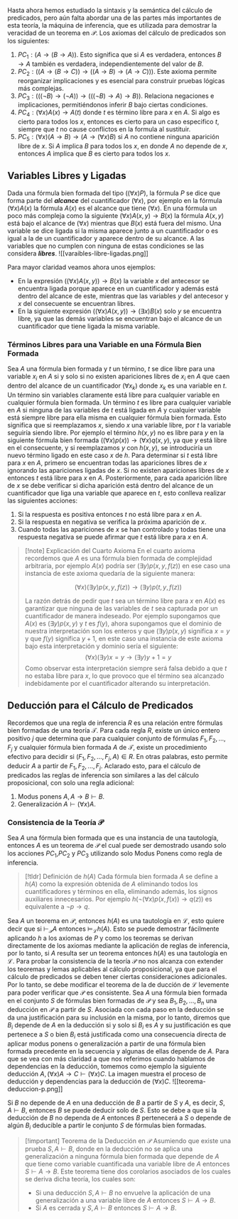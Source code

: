 Hasta ahora hemos estudiado la sintaxis y la semántica del cálculo de predicados, pero aún falta abordar una de las partes más importantes de esta teoría, la máquina de inferencia, que es utilizada para demostrar la veracidad de un teorema en $\mathcal{P}$. Los axiomas del cálculo de predicados son los siguientes:
1. $PC_1: (A \rightarrow (B \rightarrow A))$. Esto significa que si $A$ es verdadera, entonces $B→A$ también es verdadera, independientemente del valor de $B$.
2. $PC_2: ((A \rightarrow (B \rightarrow C)) \rightarrow ((A \rightarrow B) \rightarrow (A \rightarrow C)))$. Este axioma permite reorganizar implicaciones y es esencial para construir pruebas lógicas más complejas.
3. $PC_3: (((¬B) \rightarrow (¬A)) \rightarrow (((¬B) \rightarrow A) \rightarrow B))$. Relaciona negaciones e implicaciones, permitiéndonos inferir $B$ bajo ciertas condiciones.
4. $PC_4: (\forall x)A(x) \rightarrow A(t)$ donde $t$ es término libre para $x$ en $A$. Si algo es cierto para todos los $x$, entonces es cierto para un caso especifico $t$, siempre que $t$ no cause conflictos en la formula al sustituir.
5. $PC_5:(\forall x)( A \rightarrow B)\rightarrow(A \rightarrow (\forall x)B)$ si $A$ no contiene ninguna aparición libre de $x$. Si $A$ implica $B$ para todos los $x$, en donde $A$ no depende de $x$, entonces $A$ implica que $B$ es cierto para todos los $x$.
## Variables Libres y Ligadas
Dada una fórmula bien formada del tipo $((\forall x) P)$, la fórmula $P$ se dice que forma parte del ***alcance*** del cuantificador $(\forall x)$, por ejemplo en la fórmula $(\forall x)A(x)$ la fórmula $A(x)$ es el alcance que tiene $(\forall x)$. En una fórmula un poco más compleja como la siguiente $(\forall x)A(x, y) \rightarrow B(x)$ la fórmula $A(x, y)$ está bajo el alcance de $(\forall x)$ mientras que $B(x)$ está fuera del mismo.
Una variable se dice ligada si la misma aparece junto a un cuantificador o es igual a la de un cuantificador y aparece dentro de su alcance. A las variables que no cumplen con ninguna de estas condiciones se las considera ***libres***. 
![[varaibles-libre-ligadas.png]]

Para mayor claridad veamos ahora unos ejemplos:
- En la expresión $((\forall x)A(x, y)) \rightarrow B(x)$ la variable $x$ del antecesor se encuentra ligada porque aparece en un cuantificador y además está dentro del alcance de este, mientras que las variables $y$ del antecesor y $x$ del consecuente se encuentran libres.
- En la siguiente expresión $((\forall x)A(x, y)) \rightarrow (\exists x)B(x)$ solo $y$ se encuentra libre, ya que las demás variables se encuentran bajo el alcance de un cuantificador que tiene ligada la misma variable.

### Términos Libres para una Variable en una Fórmula Bien Formada
Sea $A$ una fórmula bien formada y $t$ un término, $t$ se dice libre para una variable $x_i$ en $A$ si y solo si no existen apariciones libres de $x_i$ en $A$ que caen dentro del alcance de un cuantificador $(\forall x_k)$ donde $x_k$ es una variable en $t$.
Un término sin variables claramente está libre para cualquier variable en cualquier fórmula bien formada. Un término $t$ es libre para cualquier variable en $A$ si ninguna de las variables de $t$ está ligada en $A$ y cualquier variable está siempre libre para ella misma en cualquier fórmula bien formada. Esto significa que si reemplazamos $x$, siendo $x$ una variable libre, por $t$ la variable seguiría siendo libre. Por ejemplo el término $h(x,y)$ no es libre para $y$ en la siguiente fórmula bien formada $((\forall x) p(x)) \rightarrow (\forall x)q(x, y)$, ya que $y$ está libre en el consecuente, y si reemplazamos $y$ con $h(x, y)$, se introduciría un nuevo término ligado en este caso $x$ de $h$.
Para determinar si $t$ está libre para $x$ en $A$, primero se encuentran todas las apariciones libres de $x$ ignorando las apariciones ligadas de $x$. Si no existen apariciones libres de $x$ entonces $t$ está libre para $x$ en $A$. Posteriormente, para cada aparición libre de $x$ se debe verificar si dicha aparición está dentro del alcance de un cuantificador que liga una variable que aparece en $t$, esto conlleva realizar las siguientes acciones:
1. Si la respuesta es positiva entonces $t$ no está libre para $x$ en $A$.
2. Si la respuesta en negativa se verifica la próxima aparición de $x$.
3. Cuando todas las apariciones de $x$ se han controlado y todas tiene una respuesta negativa se puede afirmar que $t$ está libre para $x$ en $A$.

>[!note] Explicación del Cuarto Axioma
>En el cuarto axioma recordemos que $A$ es una fórmula bien formada de complejidad arbitraria, por ejemplo $A(x)$ podría ser $(\exists y)p(x, y, f(z))$ en ese caso una instancia de este axioma quedaría de la siguiente manera:
>
>$$(\forall x)(\exists y)p(x, y, f(z)) \rightarrow (\exists y)p(t, y, f(z))$$
>
>La razón detrás de pedir que $t$ sea un término libre para $x$ en $A(x)$ es garantizar que ninguna de las variables de $t$ sea capturada por un cuantificador de manera indeseado. Por ejemplo supongamos que $A(x)$ es $(\exists y)p(x, y)$ y $t$ es $f(y)$, ahora supongamos que el dominio de nuestra interpretación son los enteros y que $(\exists y)p(x, y)$ significa $x = y$ y que $f(y)$ significa $y + 1$, en este caso una instancia de este axioma bajo esta interpretación y dominio sería el siguiente:
>$$(\forall x)(\exists y)x = y \rightarrow (\exists y) y + 1 = y$$
>Como observar esta interpretación siempre será falsa debido a que $t$ no estaba libre para $x$, lo que provoco que el término sea alcanzado indebidamente por el cuantificador alterando su interpretación.
## Deducción para el Cálculo de Predicados
Recordemos que una regla de inferencia $R$ es una relación entre fórmulas bien formadas de una teoría $\mathcal{T}$. Para cada regla $R$, existe un único entero positivo $j$ que determina que para cualquier conjunto de fórmulas $F_1, F_2, ..., F_j$ y cualquier fórmula bien formada $A$ de $\mathcal{T}$, existe un procedimiento efectivo para decidir si $(F_1, F_2, ..., F_j, A) \in R$. En otras palabras, esto permite deducir $A$ a partir de $F_1, F_2, ..., F_j$.
Aclarado esto, para el cálculo de predicados las reglas de inferencia son similares a las del cálculo proposicional, con solo una regla adicional:
1. Modus ponens $A, A\rightarrow B \vdash B$.
2. Generalización $A \vdash (\forall x)A$.
### Consistencia de la Teoría $\mathcal{P}$
Sea $A$ una fórmula bien formada que es una instancia de una tautología, entonces $A$ es un teorema de $\mathcal{P}$ el cual puede ser demostrado usando solo los acciones $PC_1$,$PC_2$ y $PC_3$ utilizando solo Modus Ponens como regla de inferencia.
>[!tldr] Definición de $h(A)$
>Cada fórmula bien formada $A$ se define a $h(A)$ como la expresión obtenida de $A$ eliminando todos los cuantificadores y términos en ella, eliminando además, los signos auxiliares innecesarios. Por ejemplo $h(¬(\forall x)p(x,f(x)) \rightarrow q(z))$ es equivalente a $¬p \rightarrow q$.

Sea $A$ un teorema en $\mathcal{P}$, entonces $h(A)$ es una tautología en $\mathcal{L}$, esto quiere decir que si $\vdash_\mathcal{P} A$ entonces $\vDash_\mathcal{L} h(A)$. Esto se puede demostrar fácilmente aplicando $h$ a los axiomas de $P$ y como los teoremas se derivan directamente de los axiomas mediante la aplicación de reglas de inferencia, por lo tanto, si $A$ resulta ser un teorema entonces $h(A)$ es una tautología en $\mathcal{L}$.
Para probar la consistencia de la teoría $\mathcal{P}$ no nos alcanza con extender los teoremas y lemas aplicables al cálculo proposicional, ya que para el cálculo de predicados se deben tener ciertas consideraciones adicionales. Por lo tanto, se debe modificar el teorema de la de ducción de $\mathcal{L}$ levemente para poder verificar que $\mathcal{P}$ es consistente.
Sea $A$ una fórmula bien formada en el conjunto $S$ de fórmulas bien formadas de $\mathcal{P}$ y sea $B_1, B_2, ..., B_n$ una deducción en $\mathcal{P}$ a partir de $S$. Asociada con cada paso en la deducción se da una justificación para su inclusión en la misma, por lo tanto, diremos que $B_i$ depende de $A$ en la deducción si y solo si $B_i$ es $A$ y su justificación es que pertenece a $S$ o bien $B_i$ está justificada como una consecuencia directa de aplicar modus ponens o generalización a partir de una fórmula bien formada precedente en la secuencia y algunas de ellas depende de $A$.
Para que se vea con más claridad a que nos referimos cuando hablamos de dependencias en la deducción, tomemos como ejemplo la siguiente deducción $A, (\forall x)A \rightarrow C \vdash (\forall x) C$. La imagen muestra el proceso de deducción y dependencias para la deducción de $(\forall x)C$.
![[teorema-deduccion-p.png]]

Si $B$ no depende de $A$ en una deducción de $B$ a partir de $S$ y $A$, es decir, $S, A \vdash B$, entonces $B$ se puede deducir solo de $S$. Esto se debe a que si la deducción de $B$ no dependa de $A$ entonces $B$ pertenecerá a $S$ o depende de algún $B_i$ deducible a partir le conjunto $S$ de fórmulas bien formadas.
>[!important] Teorema de la Deducción en $\mathcal{P}$
>Asumiendo que existe una prueba $S, A \vdash B$, donde en la deducción no se aplica una generalización a ninguna fórmula bien formada que depende de $A$ que tiene como variable cuantificada una variable libre de $A$ entonces $S \vdash A \rightarrow B$.
>Este teorema tiene dos corolarios asociados de los cuales se deriva dicha teoría, los cuales son:
>- Si una deducción $S, A \vdash B$ no envuelve la aplicación de una generalización a una variable libre de $A$ entonces $S \vdash A \rightarrow B$.
>- Si $A$ es cerrada y $S, A \vdash B$ entonces $S \vdash A \rightarrow B$.
